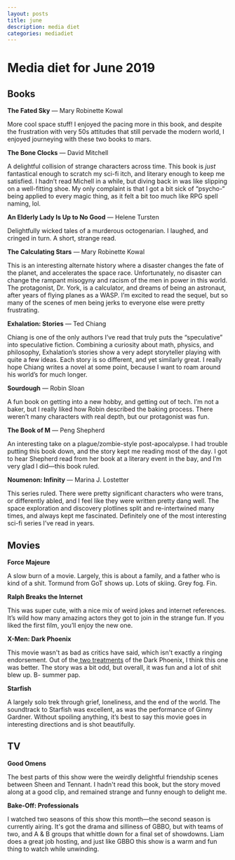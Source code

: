 ```yaml
---
layout: posts
title: june
description: media diet
categories: mediadiet
---
```


# Media diet for June 2019

## Books

**The Fated Sky** — Mary Robinette Kowal

More cool space stuff! I enjoyed the pacing more in this book, and despite the frustration with very 50s attitudes that still pervade the modern world, I enjoyed journeying with these two books to mars.

**The Bone Clocks** — David Mitchell

A delightful collision of strange characters across time. This book is _just_ fantastical enough to scratch my sci-fi itch, and literary enough to keep me satisfied. I hadn’t read Michell in a while, but diving back in was like slipping on a well-fitting shoe. My only complaint is that I got a bit sick of “psycho-“ being applied to every magic thing, as it felt a bit too much like RPG spell naming, lol.

**An Elderly Lady Is Up to No Good** — Helene Tursten

Delightfully wicked tales of a murderous octogenarian. I laughed, and cringed in turn. A short, strange read.

**The Calculating Stars** — Mary Robinette Kowal

This is an interesting alternate history where a disaster changes the fate of the planet, and accelerates the space race. Unfortunately, no disaster can change the rampant misogyny and racism of the men in power in this world. The protagonist, Dr. York, is a calculator, and dreams of being an astronaut, after years of flying planes as a WASP. I’m excited to read the sequel, but so many of the scenes of men being jerks to everyone else were pretty frustrating. 

**Exhalation: Stories** — Ted Chiang

Chiang is one of the only authors I’ve read that truly puts the “speculative” into speculative fiction. Combining a curiosity about math, physics, and philosophy, Exhalation’s stories show a very adept storyteller playing with quite a few ideas. Each story is so different, and yet similarly great. I really hope Chiang writes a novel at some point, because I want to roam around his world’s for much longer.

**Sourdough** — Robin Sloan

A fun book on getting into a new hobby, and getting out of tech. I’m not a baker, but I really liked how Robin described the baking process. There weren’t many characters with real depth, but our protagonist was fun.

**The Book of M** — Peng Shepherd

An interesting take on a plague/zombie-style post-apocalypse. I had trouble putting this book down, and the story kept me reading most of the day. I got to hear Shepherd read from her book at a literary event in the bay, and I’m very glad I did—this book ruled.

**Noumenon: Infinity** — Marina J. Lostetter

This series ruled. There were pretty significant characters who were trans, or differently abled, and I feel like they were written pretty dang well. The space exploration and discovery plotlines split and re-intertwined many times, and always kept me fascinated. Definitely one of the most interesting sci-fi series I’ve read in years.

## Movies

**Force Majeure**

A slow burn of a movie. Largely, this is about a family, and a father who is kind of a shit. Tormund from GoT shows up. Lots of skiing. Grey fog. Fin.

**Ralph Breaks the Internet**

This was super cute, with a nice mix of weird jokes and internet references. It’s wild how many amazing actors they got to join in the strange fun. If you liked the first film, you’ll enjoy the new one.

**X-Men: Dark Phoenix**

This movie wasn't as bad as critics have said, which isn't exactly a ringing endorsement. Out of the[ two treatments](https://en.wikipedia.org/wiki/X-Men:_The_Last_Stand) of the Dark Phoenix, I think this one was better. The story was a bit odd, but overall, it was fun and a lot of shit blew up. B- summer pap.

**Starfish**

A largely solo trek through grief, loneliness, and the end of the world. The soundtrack to Starfish was excellent, as was the performance of Ginny Gardner. Without spoiling anything, it’s best to say this movie goes in interesting directions and is shot beautifully.

## TV

**Good Omens**

The best parts of this show were the weirdly delightful friendship scenes between Sheen and Tennant. I hadn't read this book, but the story moved along at a good clip, and remained strange and funny enough to delight me.

**Bake-Off: Professionals**

I watched two seasons of this show this month—the second season is currently airing. It's got the drama and silliness of GBBO, but with teams of two, and A & B groups that whittle down for a final set of showdowns. Liam does a great job hosting, and just like GBBO this show is a warm and fun thing to watch while unwinding.